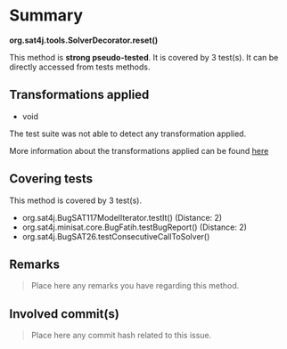 # Summary
**org.sat4j.tools.SolverDecorator.reset()**

This method is **strong pseudo-tested**.
It is covered by 3 test(s). It can be directly accessed from tests methods.


## Transformations applied

- void


The test suite was not able to detect any transformation applied.

More information about the transformations applied can be found [here](https://github.com/STAMP-project/pitest-descartes)

## Covering tests
This method is covered by 3 test(s).
* org.sat4j.BugSAT117ModelIterator.testIt() (Distance: 2)
* org.sat4j.minisat.core.BugFatih.testBugReport() (Distance: 2)
* org.sat4j.BugSAT26.testConsecutiveCallToSolver()


## Remarks
> Place here any remarks you have regarding this method.

## Involved commit(s)

> Place here any commit hash related to this issue.
